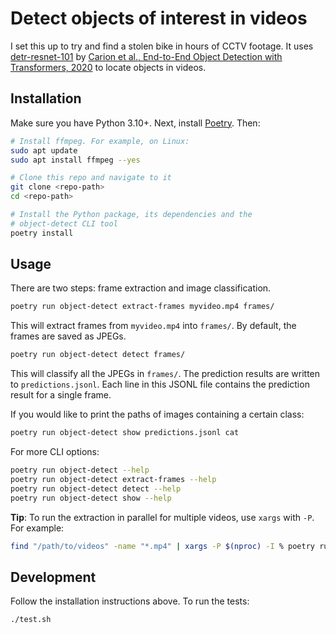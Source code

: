 # Detect objects of interest in videos

I set this up to try and find a stolen bike in hours of CCTV footage. It
uses [detr-resnet-101](https://huggingface.co/facebook/detr-resnet-101)
by
[Carion et al., End-to-End Object Detection with Transformers, 2020](https://arxiv.org/abs/2005.12872)
to locate objects in videos.

## Installation

Make sure you have Python 3.10+. Next, install
[Poetry](https://python-poetry.org/). Then:

```bash
# Install ffmpeg. For example, on Linux:
sudo apt update
sudo apt install ffmpeg --yes

# Clone this repo and navigate to it
git clone <repo-path>
cd <repo-path>

# Install the Python package, its dependencies and the
# object-detect CLI tool
poetry install
```

## Usage

There are two steps: frame extraction and image classification.

```bash
poetry run object-detect extract-frames myvideo.mp4 frames/
```

This will extract frames from `myvideo.mp4` into `frames/`. By default,
the frames are saved as JPEGs.

```bash
poetry run object-detect detect frames/
```

This will classify all the JPEGs in `frames/`. The prediction
results are written to `predictions.jsonl`.
Each line in this JSONL file contains the prediction result for a
single frame.

If you would like to print the paths of images containing a certain class:

```bash
poetry run object-detect show predictions.jsonl cat
```

For more CLI options:

```bash
poetry run object-detect --help
poetry run object-detect extract-frames --help
poetry run object-detect detect --help
poetry run object-detect show --help
```

**Tip**: To run the extraction in parallel for multiple videos,
use `xargs` with `-P`. For example:

```bash
find "/path/to/videos" -name "*.mp4" | xargs -P $(nproc) -I % poetry run object-detect extract-frames % %.frames
```

## Development

Follow the installation instructions above. To run the tests:

```bash
./test.sh
```
